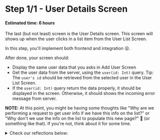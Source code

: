 # Step 1/1 - User Details Screen
#### Estimated time: 6 hours

The last (but not least) screen is the User Details screen. This screen will shows up when the user clicks in a list item from the User List Screen. 

In this step, you'll implement both frontend and integration 😮. 

After done, your screen should:

- Display the same user data that you asks in Add User Screen
- Get the user data from the server, using the `user(id: Int)` query. Tip: The `user's id` should be retrieved from the selected user in the User List Screen.
- If the `user(id: Int)` query return the data properly, it should be displayed in the screen. Otherwise, it should shows the incoming error message from server.

**NOTE:** At this point, you might be having some thoughts like "Why are we performing a request to get user info if we have this info on the list?" or "Why don't we use the info on the list to populate this new page?" 🤔 (or something like that). If you're not, think about it for some time.

<details><summary>Check our reflections below:</summary>
<p>

+ The first reason to proceed this way is the difference in information we need on each page. On the list, we only have 2 fields (name and email), while on user details we need much more. So, using GraphQL in our favor, we can request only these 2 fields on the list and save some mobile data for the user.

+ In most apps, you can reach a given page in different ways, right? A Facebook post can be accessed through your timeline or even a push notification. For that reason, it's not a good practice to rely always on the previous page data. We should be prepared to fetch the information given just an identifier.

</p>
</details>
